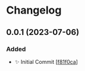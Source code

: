 # Changelog

<a name="0.0.1"></a>
## 0.0.1 (2023-07-06)

### Added

- ✨ Initial Commit [[f81f0ca](https://github.com/TzviPM/mitosis-boilerplate/commit/f81f0ca817221b447e801a8a61e067d101aa4a26)]



